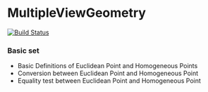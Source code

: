 # MultipleViewGeometry

[![Build Status](https://github.com/ashwani-rathee/MultipleViewGeometry.jl/actions/workflows/CI.yml/badge.svg?branch=master)](https://github.com/ashwani-rathee/MultipleViewGeometry.jl/actions/workflows/CI.yml?query=branch%3Amaster)

### Basic set
- Basic Definitions of Euclidean Point and Homogeneous Points
- Conversion between Euclidean Point and Homogeneous Point
- Equality test between Euclidean Point and Homogeneous Point
